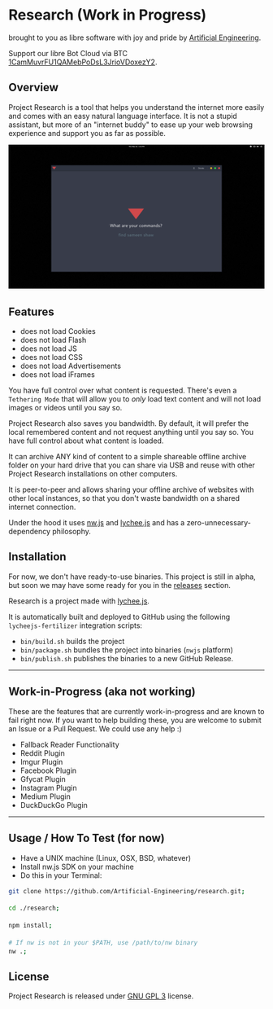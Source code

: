 
# Research (Work in Progress)

brought to you as libre software with joy and pride by [Artificial Engineering](http://artificial.engineering).

Support our libre Bot Cloud via BTC [1CamMuvrFU1QAMebPoDsL3JrioVDoxezY2](bitcoin:1CamMuvrFU1QAMebPoDsL3JrioVDoxezY2?amount=0.5&label=lychee.js%20Support).



## Overview

Project Research is a tool that helps you understand the internet more
easily and comes with an easy natural language interface. It is not
a stupid assistant, but more of an "internet buddy" to ease up your
web browsing experience and support you as far as possible.

![dialog](./guides/screenshot/dialog.png)


## Features

- does not load Cookies
- does not load Flash
- does not load JS
- does not load CSS
- does not load Advertisements
- does not load iFrames

You have full control over what content is requested. There's even a
`Tethering Mode` that will allow you to _only_ load text content and
will not load images or videos until you say so.

Project Research also saves you bandwidth. By default, it will prefer
the local remembered content and not request anything until you say so.
You have full control about what content is loaded.

It can archive ANY kind of content to a simple shareable offline
archive folder on your hard drive that you can share via USB and reuse
with other Project Research installations on other computers.

It is peer-to-peer and allows sharing your offline archive of websites
with other local instances, so that you don't waste bandwidth on a
shared internet connection.

Under the hood it uses [nw.js](https://nwjs.io) and [lychee.js](https://lychee.js)
and has a zero-unnecessary-dependency philosophy.


## Installation

For now, we don't have ready-to-use binaries. This project is still in
alpha, but soon we may have some ready for you in the
[releases](https://github.com/Artificial-Engineering/research/releases)
section.

Research is a project made with [lychee.js](https://lychee.js.org).

It is automatically built and deployed to GitHub using the following
`lycheejs-fertilizer` integration scripts:

- `bin/build.sh` builds the project
- `bin/package.sh` bundles the project into binaries (`nwjs` platform)
- `bin/publish.sh` publishes the binaries to a new GitHub Release.

----------

## Work-in-Progress (aka not working)

These are the features that are currently work-in-progress and are known
to fail right now. If you want to help building these, you are welcome to
submit an Issue or a Pull Request. We could use any help :)

- Fallback Reader Functionality
- Reddit Plugin
- Imgur Plugin
- Facebook Plugin
- Gfycat Plugin
- Instagram Plugin
- Medium Plugin
- DuckDuckGo Plugin


----------


## Usage / How To Test (for now)

- Have a UNIX machine (Linux, OSX, BSD, whatever)
- Install nw.js SDK on your machine
- Do this in your Terminal:

```bash
git clone https://github.com/Artificial-Engineering/research.git;

cd ./research;

npm install;

# If nw is not in your $PATH, use /path/to/nw binary
nw .;
```


## License

Project Research is released under [GNU GPL 3](./LICENSE_GPL3.txt) license.

